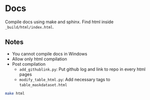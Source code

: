 # Docs
Compile docs using make and sphinx. Find html inside `_build/html/index.html`.

## Notes
- You cannot compile docs in Windows
- Allow only html compilation
- Post compilation
    - `add_githublink.py`: Put github log and link to repo in every html pages
    - `modify_table_html.py`: Add necessary tags to `table_maskdataset.html`

``` bash
make html
```
